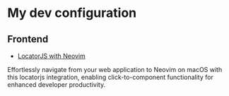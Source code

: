 # My dev configuration

## Frontend 

- [LocatorJS with Neovim](https://github.com/ZHHHH9980/my_dev_config/blob/master/hammerspoon/README.md)

Effortlessly navigate from your web application to Neovim on macOS with this locatorjs integration, enabling click-to-component functionality for enhanced developer productivity.
